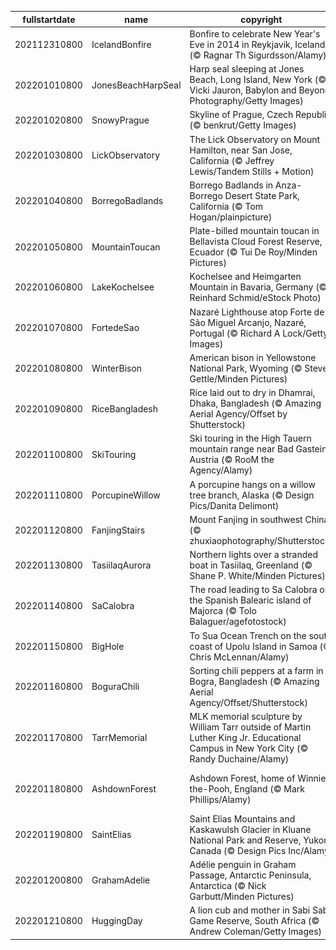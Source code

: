 |fullstartdate|name|copyright|title|image|
|--|--|--|--|--|
202112310800|IcelandBonfire|Bonfire to celebrate New Year's Eve in 2014 in Reykjavik, Iceland (© Ragnar Th Sigurdsson/Alamy)|Roaring into 2022|![](/en-US/2022/01/202112310800IcelandBonfire.jpg)|
202201010800|JonesBeachHarpSeal|Harp seal sleeping at Jones Beach, Long Island, New York (© Vicki Jauron, Babylon and Beyond Photography/Getty Images)|Napping away New Year's Day|![](/en-US/2022/01/202201010800JonesBeachHarpSeal.jpg)|
202201020800|SnowyPrague|Skyline of Prague, Czech Republic (© benkrut/Getty Images)|Inspiring spires|![](/en-US/2022/01/202201020800SnowyPrague.jpg)|
202201030800|LickObservatory|The Lick Observatory on Mount Hamilton, near San Jose, California (© Jeffrey Lewis/Tandem Stills + Motion)|Legacy of light|![](/en-US/2022/01/202201030800LickObservatory.jpg)|
202201040800|BorregoBadlands|Borrego Badlands in Anza-Borrego Desert State Park, California (© Tom Hogan/plainpicture)|Beautiful badlands|![](/en-US/2022/01/202201040800BorregoBadlands.jpg)|
202201050800|MountainToucan|Plate-billed mountain toucan in Bellavista Cloud Forest Reserve, Ecuador (© Tui De Roy/Minden Pictures)|A plate-billed mountain toucan|![](/en-US/2022/01/202201050800MountainToucan.jpg)|
202201060800|LakeKochelsee|Kochelsee and Heimgarten Mountain in Bavaria, Germany (© Reinhard Schmid/eStock Photo)|Cold winter days on Kochelsee|![](/en-US/2022/01/202201060800LakeKochelsee.jpg)|
202201070800|FortedeSao|Nazaré Lighthouse atop Forte de São Miguel Arcanjo, Nazaré, Portugal (© Richard A Lock/Getty Images)|How do you say 'gnarly' in Nazaré?|![](/en-US/2022/01/202201070800FortedeSao.jpg)|
202201080800|WinterBison|American bison in Yellowstone National Park, Wyoming (© Steve Gettle/Minden Pictures)|Bundle up, bison|![](/en-US/2022/01/202201080800WinterBison.jpg)|
202201090800|RiceBangladesh|Rice laid out to dry in Dhamrai, Dhaka, Bangladesh (© Amazing Aerial Agency/Offset by Shutterstock)|Rice basking in the sun|![](/en-US/2022/01/202201090800RiceBangladesh.jpg)|
202201100800|SkiTouring|Ski touring in the High Tauern mountain range near Bad Gastein, Austria (© RooM the Agency/Alamy)|Winter in the backcountry|![](/en-US/2022/01/202201100800SkiTouring.jpg)|
202201110800|PorcupineWillow|A porcupine hangs on a willow tree branch, Alaska (© Design Pics/Danita Delimont)|Psycho quiller!|![](/en-US/2022/01/202201110800PorcupineWillow.jpg)|
202201120800|FanjingStairs|Mount Fanjing in southwest China (© zhuxiaophotography/Shutterstock)|Cloudy with a chance of enlightenment|![](/en-US/2022/01/202201120800FanjingStairs.jpg)|
202201130800|TasiilaqAurora|Northern lights over a stranded boat in Tasiilaq, Greenland (© Shane P. White/Minden Pictures)|Northern lights aglow|![](/en-US/2022/01/202201130800TasiilaqAurora.jpg)|
202201140800|SaCalobra|The road leading to Sa Calobra on the Spanish Balearic island of Majorca (© Tolo Balaguer/agefotostock)|Majorca has its ups and downs|![](/en-US/2022/01/202201140800SaCalobra.jpg)|
202201150800|BigHole|To Sua Ocean Trench on the south coast of Upolu Island in Samoa (© Chris McLennan/Alamy)|A crown jewel in the Pacific|![](/en-US/2022/01/202201150800BigHole.jpg)|
202201160800|BoguraChili|Sorting chili peppers at a farm in Bogra, Bangladesh (© Amazing Aerial Agency/Offset/Shutterstock)|An extra-spicy extravaganza|![](/en-US/2022/01/202201160800BoguraChili.jpg)|
202201170800|TarrMemorial|MLK memorial sculpture by William Tarr outside of Martin Luther King Jr. Educational Campus in New York City (© Randy Duchaine/Alamy)|It's MLK Day|![](/en-US/2022/01/202201170800TarrMemorial.jpg)|
202201180800|AshdownForest|Ashdown Forest, home of Winnie-the-Pooh, England (© Mark Phillips/Alamy)|In a little corner of Hundred Acre Wood…|![](/en-US/2022/01/202201180800AshdownForest.jpg)|
202201190800|SaintElias|Saint Elias Mountains and Kaskawulsh Glacier in Kluane National Park and Reserve, Yukon, Canada (© Design Pics Inc/Alamy)|A grand view of the Great White North|![](/en-US/2022/01/202201190800SaintElias.jpg)|
202201200800|GrahamAdelie|Adélie penguin in Graham Passage, Antarctic Peninsula, Antarctica (© Nick Garbutt/Minden Pictures)|Flightless fancy|![](/en-US/2022/01/202201200800GrahamAdelie.jpg)|
202201210800|HuggingDay|A lion cub and mother in Sabi Sabi Game Reserve, South Africa (© Andrew Coleman/Getty Images)|Who said bears do all the hugging?|![](/en-US/2022/01/202201210800HuggingDay.jpg)|
